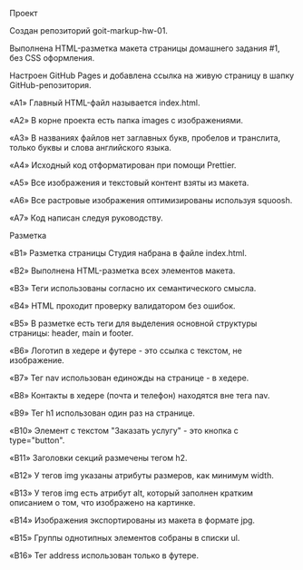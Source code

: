 Проект

Создан репозиторий goit-markup-hw-01.

Выполнена HTML-разметка макета страницы домашнего задания #1, без CSS оформления.

Настроен GitHub Pages и добавлена ссылка на живую страницу в шапку GitHub-репозитория.

«A1» Главный HTML-файл называется index.html.

«A2» В корне проекта есть папка images с изображениями.

«A3» В названиях файлов нет заглавных букв, пробелов и транслита, только буквы и слова английского языка.

«A4» Исходный код отформатирован при помощи Prettier.

«A5» Все изображения и текстовый контент взяты из макета.

«A6» Все растровые изображения оптимизированы используя squoosh.

«A7» Код написан следуя руководству.

Разметка

«B1» Разметка страницы Студия набрана в файле index.html.

«B2» Выполнена HTML-разметка всех элементов макета.

«B3» Теги использованы согласно их семантического смысла.

«B4» HTML проходит проверку валидатором без ошибок.

«B5» В разметке есть теги для выделения основной структуры страницы: header, main и footer.

«B6» Логотип в хедере и футере - это ссылка с текстом, не изображение.

«B7» Тег nav использован единожды на странице - в хедере.

«B8» Контакты в хедере (почта и телефон) находятся вне тега nav.

«B9» Тег h1 использован один раз на странице.

«B10» Элемент с текстом "Заказать услугу" - это кнопка с type="button".

«B11» Заголовки секций размечены тегом h2.

«B12» У тегов img указаны атрибуты размеров, как минимум width.

«B13» У тегов img есть атрибут alt, который заполнен кратким описанием о том, что изображено на картинке.

«B14» Изображения экспортированы из макета в формате jpg.

«B15» Группы однотипных элементов собраны в списки ul.

«B16» Тег address использован только в футере.
